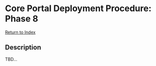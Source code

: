 # Core Portal Deployment Procedure: Phase 8

[Return to Index](../index.md)

## Description

TBD...
